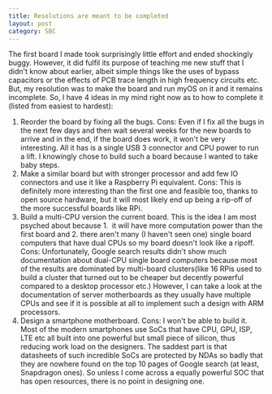 ```yaml
---
title: Resolutions are meant to be completed
layout: post
category: SBC
---
```


The first board I made took surprisingly little effort and ended shockingly buggy. However, it did fulfil its purpose of teaching me new stuff that I didn't know about earlier, albeit simple things like the uses of bypass capacitors or the effects of PCB trace length in high frequency circuits etc. But, my resolution was to make the board and run myOS on it and it remains incomplete. So, I have 4 ideas in my mind right now as to how to complete it (listed from easiest to hardest): 

  1. Reorder the board by fixing all the bugs. Cons: Even if I fix all the bugs in the next few days and then wait several weeks for the new boards to arrive and in the end, if the board does work, it won't be very interesting. All it has is a single USB 3 connector and CPU power to run a lift. I knowingly chose to build such a board because I wanted to take baby steps.
  2. Make a similar board but with stronger processor and add few IO connectors and use it like a Raspberry Pi equivalent. Cons: This is definitely more interesting than the first one and feasible too, thanks to open source hardware, but it will most likely end up being a rip-off of the more successful boards like RPi.
  3. Build a multi-CPU version the current board. This is the idea I am most psyched about because 1.  it will have more computation power than the first board and 2. there aren't many (I haven't seen one) single board computers that have dual CPUs so my board doesn't look like a ripoff. Cons: Unfortunately, Google search results didn't show much documentation about dual-CPU single board computers because most of the results are dominated by multi-board clusters(like 16 RPis used to build a cluster that turned out to be cheaper but decently powerful compared to a desktop processor etc.) However, I can take a look at the documentation of server motherboards as they usually have multiple CPUs and see if it is possible at all to implement such a design with ARM processors.
  4. Design a smartphone motherboard. Cons: I won't be able to build it. Most of the modern smartphones use SoCs that have CPU, GPU, ISP, LTE etc all built into one powerful but small piece of silicon, thus reducing work load on the designers. The saddest part is that datasheets of such incredible SoCs are protected by NDAs so badly that they are nowhere found on the top 10 pages of Google search (at least, Snapdragon ones). So unless I come across a equally powerful SOC that has open resources, there is no point in designing one.